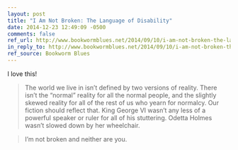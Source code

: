 ```yaml
---
layout: post
title: "I Am Not Broken: The Language of Disability"
date: 2014-12-23 12:49:09 -0500
comments: false
ref_url: http://www.bookwormblues.net/2014/09/10/i-am-not-broken-the-language-of-disability/
in_reply_to: http://www.bookwormblues.net/2014/09/10/i-am-not-broken-the-language-of-disability/
ref_source: Bookworm Blues
---
```


I love this!

> The world we live in isn’t defined by two versions of reality. There isn’t the “normal” reality for all the normal people, and the slightly skewed reality for all of the rest of us who yearn for normalcy. Our fiction should reflect that. King George VI wasn’t any less of a powerful speaker or ruler for all of his stuttering. Odetta Holmes wasn’t slowed down by her wheelchair.

> I’m not broken and neither are you.